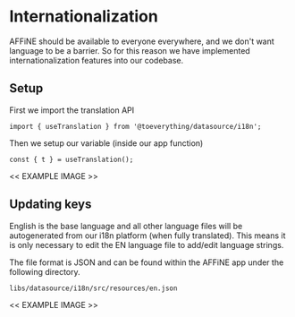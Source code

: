# Internationalization

AFFiNE should be available to everyone everywhere, and we don't want language to be a barrier. So for this reason we have implemented internationalization features into our codebase.

## Setup

First we import the translation API
```
import { useTranslation } from '@toeverything/datasource/i18n';
```

Then we setup our variable (inside our app function)
```
const { t } = useTranslation();
```

<< EXAMPLE IMAGE >>

##  Updating keys

English is the base language and all other language files will be autogenerated from our i18n platform (when fully translated).
This means it is only necessary to edit the EN language file to add/edit language strings.

The file format is JSON and can be found within the AFFiNE app under the following directory.
```
libs/datasource/i18n/src/resources/en.json
```

<< EXAMPLE IMAGE >>
